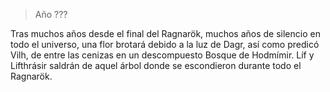 > Año ???

Tras muchos años desde el final del Ragnarök, muchos años de silencio en todo el universo, una flor brotará debido a la luz de Dagr, así como predicó Vilh, de entre las cenizas en un descompuesto Bosque de Hodmímir. Líf y Lifthrásir saldrán de aquel árbol donde se escondieron durante todo el Ragnarök.